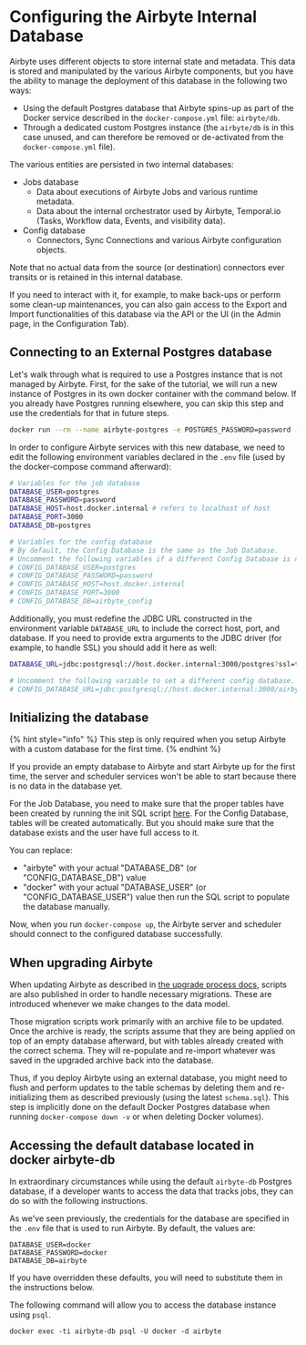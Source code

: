 # Configuring the Airbyte Internal Database

Airbyte uses different objects to store internal state and metadata. This data is stored and manipulated by the various Airbyte components, but you have the ability to manage the deployment of this database in the following two ways:
- Using the default Postgres database that Airbyte spins-up as part of the Docker service described in the `docker-compose.yml` file: `airbyte/db`.
- Through a dedicated custom Postgres instance (the `airbyte/db` is in this case unused, and can therefore be removed or de-activated from the `docker-compose.yml` file).

The various entities are persisted in two internal databases:

- Jobs database
  - Data about executions of Airbyte Jobs and various runtime metadata.
  - Data about the internal orchestrator used by Airbyte, Temporal.io (Tasks, Workflow data, Events, and visibility data).
- Config database
  - Connectors, Sync Connections and various Airbyte configuration objects.

Note that no actual data from the source (or destination) connectors ever transits or is retained in this internal database.

If you need to interact with it, for example, to make back-ups or perform some clean-up maintenances, you can also gain access to the Export and Import functionalities of this database via the API or the UI (in the Admin page, in the Configuration Tab).

## Connecting to an External Postgres database

Let's walk through what is required to use a Postgres instance that is not managed by Airbyte. First, for the sake of the tutorial, we will run a new instance of Postgres in its own docker container with the command below. If you already have Postgres running elsewhere, you can skip this step and use the credentials for that in future steps.
```bash
docker run --rm --name airbyte-postgres -e POSTGRES_PASSWORD=password -p 3000:5432 -d postgres
```

In order to configure Airbyte services with this new database, we need to edit the following environment variables declared in the `.env` file (used by the docker-compose command afterward):

```bash
# Variables for the job database
DATABASE_USER=postgres
DATABASE_PASSWORD=password
DATABASE_HOST=host.docker.internal # refers to localhost of host
DATABASE_PORT=3000
DATABASE_DB=postgres

# Variables for the config database
# By default, the Config Database is the same as the Job Database.
# Uncomment the following variables if a different Config Database is needed.
# CONFIG_DATABASE_USER=postgres
# CONFIG_DATABASE_PASSWORD=password
# CONFIG_DATABASE_HOST=host.docker.internal
# CONFIG_DATABASE_PORT=3000
# CONFIG_DATABASE_DB=airbyte_config
```

Additionally, you must redefine the JDBC URL constructed in the environment variable `DATABASE_URL` to include the correct host, port, and database. If you need to provide extra arguments to the JDBC driver (for example, to handle SSL) you should add it here as well:

```bash
DATABASE_URL=jdbc:postgresql://host.docker.internal:3000/postgres?ssl=true&sslmode=require

# Uncomment the following variable to set a different config database.
# CONFIG_DATABASE_URL=jdbc:postgresql://host.docker.internal:3000/airbyte_config?ssl=true&sslmode=require
```

## Initializing the database

{% hint style="info" %}
This step is only required when you setup Airbyte with a custom database for the first time.
{% endhint %}

If you provide an empty database to Airbyte and start Airbyte up for the first time, the server and scheduler services won't be able to start because there is no data in the database yet.

For the Job Database, you need to make sure that the proper tables have been created by running the init SQL script [here](https://github.com/airbytehq/airbyte/blob/master/airbyte-db/src/main/resources/schema.sql). For the Config Database, tables will be created automatically. But you should make sure that the database exists and the user have full access to it.

You can replace:
- "airbyte" with your actual "DATABASE_DB" (or "CONFIG_DATABASE_DB") value
- "docker" with your actual "DATABASE_USER" (or "CONFIG_DATABASE_USER") value
then run the SQL script to populate the database manually.

Now, when you run `docker-compose up`, the Airbyte server and scheduler should connect to the configured database successfully.

## When upgrading Airbyte

When updating Airbyte as described in [the upgrade process docs](upgrading-airbyte.md), scripts are also published in order to handle necessary migrations. These are introduced whenever we make changes to the data model.

Those migration scripts work primarily with an archive file to be updated. Once the archive is ready, the scripts assume that they are being applied on top of an empty database afterward, but with tables already created with the correct schema. They will re-populate and re-import whatever was saved in the upgraded archive back into the database.

Thus, if you deploy Airbyte using an external database, you might need to flush and perform updates to the table schemas by deleting them and re-initializing them as described previously (using the latest `schema.sql`). This step is implicitly done on the default Docker Postgres database when running `docker-compose down -v` or when deleting Docker volumes).

## Accessing the default database located in docker airbyte-db
In extraordinary circumstances while using the default `airbyte-db` Postgres database, if a developer wants to access the data that tracks jobs, they can do so with the following instructions.

As we've seen previously, the credentials for the database are specified in the `.env` file that is used to run Airbyte. By default, the values are:
```shell
DATABASE_USER=docker
DATABASE_PASSWORD=docker
DATABASE_DB=airbyte
```

If you have overridden these defaults, you will need to substitute them in the instructions below.

The following command will allow you to access the database instance using `psql`. 

```shell
docker exec -ti airbyte-db psql -U docker -d airbyte
```
